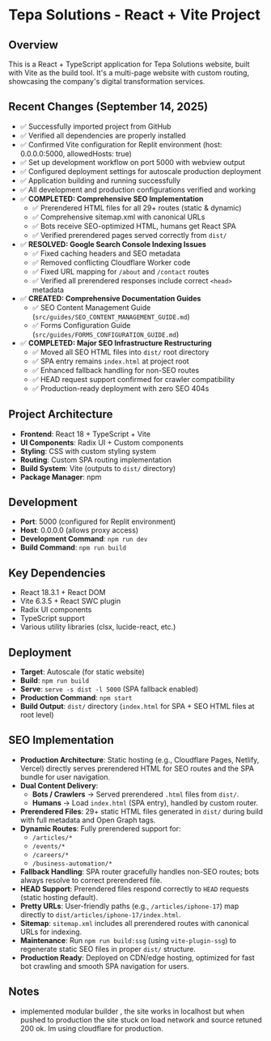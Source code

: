 # Tepa Solutions - React + Vite Project

## Overview
This is a React + TypeScript application for Tepa Solutions website, built with Vite as the build tool. It's a multi-page website with custom routing, showcasing the company's digital transformation services.

## Recent Changes (September 14, 2025)
- ✅ Successfully imported project from GitHub  
- ✅ Verified all dependencies are properly installed  
- ✅ Confirmed Vite configuration for Replit environment (host: 0.0.0.0:5000, allowedHosts: true)  
- ✅ Set up development workflow on port 5000 with webview output  
- ✅ Configured deployment settings for autoscale production deployment  
- ✅ Application building and running successfully  
- ✅ All development and production configurations verified and working  
- ✅ **COMPLETED: Comprehensive SEO Implementation**  
  - ✅ Prerendered HTML files for all 29+ routes (static & dynamic)  
  - ✅ Comprehensive sitemap.xml with canonical URLs  
  - ✅ Bots receive SEO-optimized HTML, humans get React SPA  
  - ✅ Verified prerendered pages served correctly from `dist/`  
- ✅ **RESOLVED: Google Search Console Indexing Issues**  
  - ✅ Fixed caching headers and SEO metadata  
  - ✅ Removed conflicting Cloudflare Worker code  
  - ✅ Fixed URL mapping for `/about` and `/contact` routes  
  - ✅ Verified all prerendered responses include correct `<head>` metadata  
- ✅ **CREATED: Comprehensive Documentation Guides**  
  - ✅ SEO Content Management Guide (`src/guides/SEO_CONTENT_MANAGEMENT_GUIDE.md`)  
  - ✅ Forms Configuration Guide (`src/guides/FORMS_CONFIGURATION_GUIDE.md`)  
- ✅ **COMPLETED: Major SEO Infrastructure Restructuring**  
  - ✅ Moved all SEO HTML files into `dist/` root directory  
  - ✅ SPA entry remains `index.html` at project root  
  - ✅ Enhanced fallback handling for non-SEO routes  
  - ✅ HEAD request support confirmed for crawler compatibility  
  - ✅ Production-ready deployment with zero SEO 404s  

## Project Architecture
- **Frontend**: React 18 + TypeScript + Vite  
- **UI Components**: Radix UI + Custom components  
- **Styling**: CSS with custom styling system  
- **Routing**: Custom SPA routing implementation  
- **Build System**: Vite (outputs to `dist/` directory)  
- **Package Manager**: npm  

## Development
- **Port**: 5000 (configured for Replit environment)  
- **Host**: 0.0.0.0 (allows proxy access)  
- **Development Command**: `npm run dev`  
- **Build Command**: `npm run build`  

## Key Dependencies
- React 18.3.1 + React DOM  
- Vite 6.3.5 + React SWC plugin  
- Radix UI components  
- TypeScript support  
- Various utility libraries (clsx, lucide-react, etc.)  

## Deployment
- **Target**: Autoscale (for static website)  
- **Build**: `npm run build`  
- **Serve**: `serve -s dist -l 5000` (SPA fallback enabled)  
- **Production Command**: `npm start`  
- **Build Output**: `dist/` directory (`index.html` for SPA + SEO HTML files at root level)  

## SEO Implementation  

- **Production Architecture**: Static hosting (e.g., Cloudflare Pages, Netlify, Vercel) directly serves prerendered HTML for SEO routes and the SPA bundle for user navigation.  
- **Dual Content Delivery**:  
  - **Bots / Crawlers** → Served prerendered `.html` files from `dist/`.  
  - **Humans** → Load `index.html` (SPA entry), handled by custom router.  
- **Prerendered Files**: 29+ static HTML files generated in `dist/` during build with full metadata and Open Graph tags.  
- **Dynamic Routes**: Fully prerendered support for:  
  - `/articles/*`  
  - `/events/*`  
  - `/careers/*`  
  - `/business-automation/*`  
- **Fallback Handling**: SPA router gracefully handles non-SEO routes; bots always resolve to correct prerendered file.  
- **HEAD Support**: Prerendered files respond correctly to `HEAD` requests (static hosting default).  
- **Pretty URLs**: User-friendly paths (e.g., `/articles/iphone-17`) map directly to `dist/articles/iphone-17/index.html`.  
- **Sitemap**: `sitemap.xml` includes all prerendered routes with canonical URLs for indexing.  
- **Maintenance**: Run `npm run build:ssg` (using `vite-plugin-ssg`) to regenerate static SEO files in proper `dist/` structure.  
- **Production Ready**: Deployed on CDN/edge hosting, optimized for fast bot crawling and smooth SPA navigation for users.  


## Notes
- implemented modular builder , the site works in localhost but when pushed to production the site stuck on load network and source retuned 200 ok. Im using cloudflare for production.